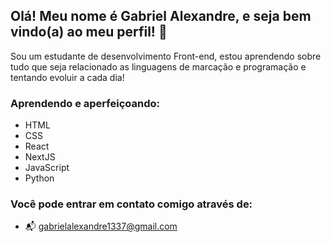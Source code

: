 ## Olá! Meu nome é Gabriel Alexandre, e seja bem vindo(a) ao meu perfil! 👋
Sou um estudante de desenvolvimento Front-end, estou aprendendo sobre tudo que seja relacionado as linguagens de marcação e programação e tentando evoluir a cada dia!

### Aprendendo e aperfeiçoando:
- HTML
- CSS
- React
- NextJS
- JavaScript
- Python

### Você pode entrar em contato comigo através de:
- 📬 gabrielalexandre1337@gmail.com

